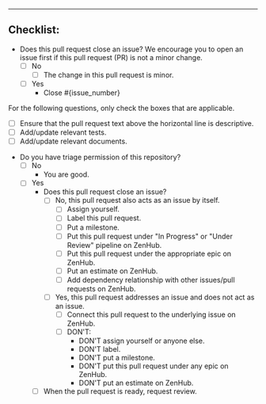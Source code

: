 ---

## Checklist:

- Does this pull request close an issue? We encourage you to open an issue first if this pull request (PR) is not a
  minor change.
  - [ ] No
    - [ ] The change in this pull request is minor.
  - [ ] Yes
    - Close #{issue_number}

For the following questions, only check the boxes that are applicable.

- [ ] Ensure that the pull request text above the horizontal line is descriptive.
- [ ] Add/update relevant tests.
- [ ] Add/update relevant documents.

- Do you have triage permission of this repository?
  - [ ] No
    - You are good.
  - [ ] Yes
    - Does this pull request close an issue?
      - [ ] No, this pull request also acts as an issue by itself.
        - [ ] Assign yourself.
        - [ ] Label this pull request.
        - [ ] Put a milestone.
        - [ ] Put this pull request under "In Progress" or "Under Review" pipeline on ZenHub.
        - [ ] Put this pull request under the appropriate epic on ZenHub.
        - [ ] Put an estimate on ZenHub.
        - [ ] Add dependency relationship with other issues/pull requests on ZenHub.
      - [ ] Yes, this pull request addresses an issue and does not act as an issue.
        - [ ] Connect this pull request to the underlying issue on ZenHub.
        - [ ] DON'T:
          - DON'T assign yourself or anyone else.
          - DON'T label.
          - DON'T put a milestone.
          - DON'T put this pull request under any epic on ZenHub.
          - DON'T put an estimate on ZenHub.
    - [ ] When the pull request is ready, request review.
